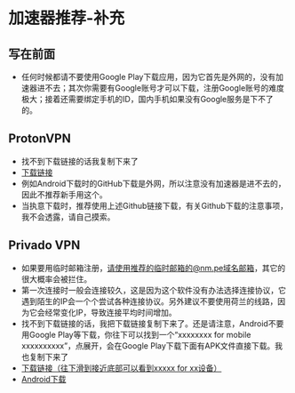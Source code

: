 # 加速器推荐-补充
## 写在前面
- 任何时候都请不要使用Google Play下载应用，因为它首先是外网的，没有加速器进不去；其次你需要有Google账号才可以下载，注册Google账号的难度极大；接着还需要绑定手机的ID，国内手机如果没有Google服务是下不了的。
## ProtonVPN
- 找不到下载链接的话我复制下来了
- [下载链接](https://github.com/ProtonVPN/android-app)
- 例如Android下载时的GitHub下载是外网，所以注意没有加速器是进不去的，因此不推荐新手用这个。
- 当执意下载时，推荐使用上述Github链接下载，有关Github下载的注意事项，我不会透露，请自己摸索。
## Privado VPN
- 如果要用临时邮箱注册，请使用推荐的临时邮箱的@nm.pe域名邮箱，其它的很大概率会被拦住。
- 第一次连接时一般会连接较久，这是因为这个软件没有办法选择连接协议，它遇到陌生的IP会一个个尝试各种连接协议。另外建议不要使用荷兰的线路，因为它会经常变化IP，导致连接平均时间增加。
- 找不到下载链接的话，我把下载链接复制下来了。还是请注意，Android不要用Google Play等下载，你往下可以找到一个“xxxxxxxx for mobile xxxxxxxxxx”，点展开，会在Google Play下载下面有APK文件直接下载。我也复制下来了
- [下载链接（往下滑到接近底部可以看到xxxxx for xx设备）](https://privadovpn.com/)
- [Android下载](https://privadovpn.com/apps/android/PrivadoVPN.apk)